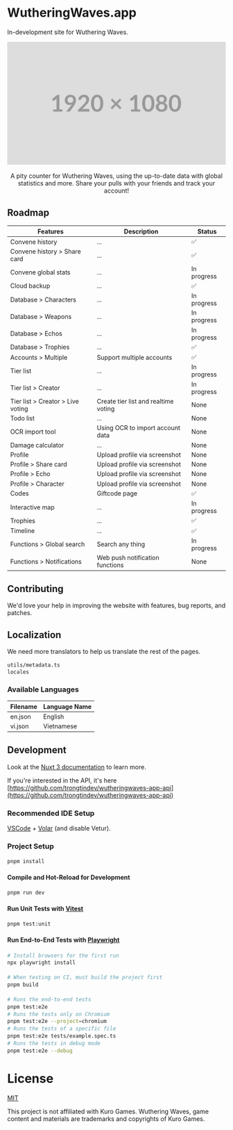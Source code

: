 # WutheringWaves.app

In-development site for Wuthering Waves.

![home.png](./.github/screenshots/home.png 'wutheringwaves.app')

<center>A pity counter for Wuthering Waves, using the up-to-date data with global statistics and more. Share your pulls with your friends and track your account!</center>

## Roadmap

| Features                          | Description                          | Status      |
| --------------------------------- | ------------------------------------ | ----------- |
| Convene history                   | ...                                  | ✅          |
| Convene history > Share card      | ...                                  | ✅          |
| Convene global stats              | ...                                  | In progress |
| Cloud backup                      | ...                                  | ✅          |
| Database > Characters             | ...                                  | In progress |
| Database > Weapons                | ...                                  | In progress |
| Database > Echos                  | ...                                  | In progress |
| Database > Trophies               | ...                                  | ✅          |
| Accounts > Multiple               | Support multiple accounts            | ✅          |
| Tier list                         | ...                                  | In progress |
| Tier list > Creator               | ...                                  | In progress |
| Tier list > Creator > Live voting | Create tier list and realtime voting | None        |
| Todo list                         | ...                                  | None        |
| OCR import tool                   | Using OCR to import account data     | None        |
| Damage calculator                 | ...                                  | None        |
| Profile                           | Upload profile via screenshot        | None        |
| Profile > Share card              | Upload profile via screenshot        | None        |
| Profile > Echo                    | Upload profile via screenshot        | None        |
| Profile > Character               | Upload profile via screenshot        | None        |
| Codes                             | Giftcode page                        | ✅          |
| Interactive map                   | ...                                  | In progress |
| Trophies                          | ...                                  | ✅          |
| Timeline                          | ...                                  | ✅          |
| Functions > Global search         | Search any thing                     | In progress |
| Functions > Notifications         | Web push notification functions      | None        |

## Contributing

We'd love your help in improving the website with features, bug reports, and patches.<br/>

## Localization

We need more translators to help us translate the rest of the pages.

```
utils/metadata.ts
locales
```

### Available Languages

| Filename | Language Name |
| -------- | ------------- |
| en.json  | English       |
| vi.json  | Vietnamese    |

## Development

Look at the [Nuxt 3 documentation](https://nuxt.com/docs/getting-started/introduction) to learn more.

If you're interested in the API, it's
here [https://github.com/trongtindev/wutheringwaves-app-api](https://github.com/trongtindev/wutheringwaves-app-api)

### Recommended IDE Setup

[VSCode](https://code.visualstudio.com/) + [Volar](https://marketplace.visualstudio.com/items?itemName=Vue.volar) (and
disable Vetur).

### Project Setup

```sh
pnpm install
```

#### Compile and Hot-Reload for Development

```sh
pnpm run dev
```

#### Run Unit Tests with [Vitest](https://vitest.dev/)

```sh
pnpm test:unit
```

#### Run End-to-End Tests with [Playwright](https://playwright.dev)

```sh
# Install browsers for the first run
npx playwright install

# When testing on CI, must build the project first
pnpm build

# Runs the end-to-end tests
pnpm test:e2e
# Runs the tests only on Chromium
pnpm test:e2e --project=chromium
# Runs the tests of a specific file
pnpm test:e2e tests/example.spec.ts
# Runs the tests in debug mode
pnpm test:e2e --debug
```

# License

[MIT](https://github.com/trongtindev/wutheringwaves-app/blob/main/LICENSE)

This project is not affiliated with Kuro Games.
Wuthering Waves, game content and materials are trademarks and copyrights of Kuro Games.
